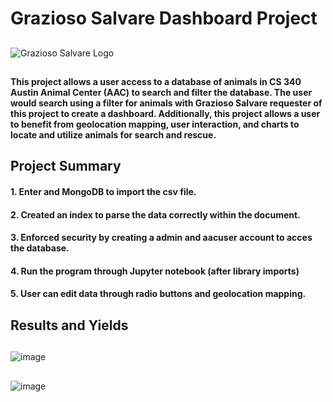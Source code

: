 # Grazioso Salvare Dashboard Project
##
![Grazioso Salvare Logo](https://user-images.githubusercontent.com/75659218/210471566-51c1af2c-e05a-469a-b464-69ce6e57a929.png)
##
#### This project allows a user access to a database of animals in CS 340 Austin Animal Center (AAC) to search and filter the database. The user would search using a filter for animals with Grazioso Salvare requester of this project to create a dashboard. Additionally, this project allows a user to benefit from geolocation mapping, user interaction, and charts to locate and utilize animals for search and rescue.

## Project Summary
#### 1. Enter and MongoDB to import the csv file.
#### 2. Created an index to parse the data correctly within the document.
#### 3. Enforced security by creating a admin and aacuser account to acces the database.
#### 4. Run the program through Jupyter notebook (after library imports)
#### 5. User can edit data through radio buttons and geolocation mapping.

## Results and Yields
##
![image](https://user-images.githubusercontent.com/75659218/210486414-8f0b7618-d462-4cba-a511-02e775815c90.png)
##
![image](https://user-images.githubusercontent.com/75659218/210486463-a28330cf-408f-43c6-803e-7e0e830fd3cd.png)
